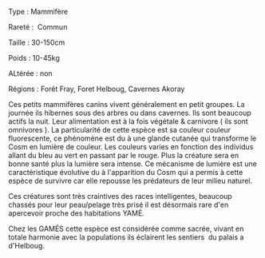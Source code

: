 Type : Mammifère

Rareté :  Commun

Taille : 30-150cm

Poids : 10-45kg

ALtérée : non

Régions : Forêt Fray, Foret Helboug, Cavernes Akoray

  

Ces petits mammifères canins vivent généralement en petit groupes. La journée ils hibernes sous des arbres ou dans cavernes. Ils sont beaucoup actifs la nuit. Leur alimentation est à la fois végétale & carnivore ( ils sont omnivores ). La particularité de cette espèce est sa couleur couleur fluorescente, ce phénomène est du à une glande cutanée qui transforme le Cosm en lumière de couleur. Les couleurs varies en fonction des individus allant du bleu au vert en passant par le rouge. Plus la créature sera en bonne santé plus la lumière sera intense. Ce mécanisme de lumière est une caractéristique évolutive du à l'apparition du Cosm qui a permis à cette espèce de survivre car elle repousse les prédateurs de leur milieu naturel.

  

Ces créatures sont très craintives des races intelligentes, beaucoup chassés pour leur peau/pelage très prisé il est désormais rare d'en apercevoir proche des habitations YAMÉ.

  

Chez les GAMÉS cette espèce est considérée comme sacrée, vivant en totale harmonie avec la populations ils éclairent les sentiers  du palais a  d'Helboug.